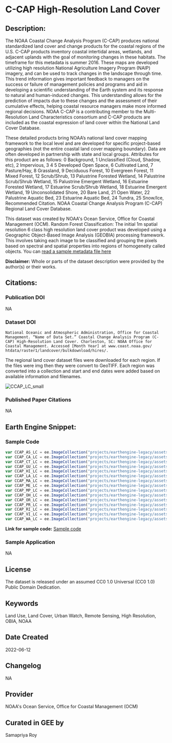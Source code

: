 
# C-CAP High-Resolution Land Cover

## Description:

The NOAA Coastal Change Analysis Program (C-CAP) produces national standardized land cover and change products for the coastal regions of the U.S. C-CAP products inventory coastal intertidal areas, wetlands, and adjacent uplands with the goal of monitoring changes in these habitats. The timeframe for this metadata is summer 2016. These maps are developed utilizing high resolution National Agriculture Imagery Program (NAIP) imagery, and can be used to track changes in the landscape through time. This trend information gives important feedback to managers on the success or failure of management policies and programs and aid in developing a scientific understanding of the Earth system and its response to natural and human-induced changes. This understanding allows for the prediction of impacts due to these changes and the assessment of their cumulative effects, helping coastal resource managers make more informed regional decisions. NOAA C-CAP is a contributing member to the Multi-Resolution Land Characteristics consortium and C-CAP products are included as the coastal expression of land cover within the National Land Cover Database.

These detailed products bring NOAA’s national land cover mapping framework to the local level and are developed for specific project-based geographies (not the entire coastal land cover mapping boundary). Data are often developed in partnership with state and local groups. Attributes for this product are as follows: 0 Background, 1 Unclassified (Cloud, Shadow, etc), 2 Impervious, 3 4 5 Developed Open Space, 6 Cultivated Land, 7 Pasture/Hay, 8 Grassland, 9 Deciduous Forest, 10 Evergreen Forest, 11 Mixed Forest, 12 Scrub/Shrub, 13 Palustrine Forested Wetland, 14 Palustrine Scrub/Shrub Wetland, 15 Palustrine Emergent Wetland, 16 Estuarine Forested Wetland, 17 Estuarine Scrub/Shrub Wetland, 18 Estuarine Emergent Wetland, 19 Unconsolidated Shore, 20 Bare Land, 21 Open Water, 22 Palustrine Aquatic Bed, 23 Estuarine Aquatic Bed, 24 Tundra, 25 Snow/Ice, Recommended Citation. NOAA Coastal Change Analysis Program (C-CAP) Regional Land Cover Database.

This dataset was created by NOAA's Ocean Service, Office for Coastal Management (OCM). Random Forest Classification: The initial 1m spatial resolution 6 class high resolution land cover product was developed using a Geographic Object-Based Image Analysis (GEOBIA) processing framework. This involves taking each image to be classified and grouping the pixels based on spectral and spatial properties into regions of homogeneity called objects. You can [read a sample metadata file here](https://coast.noaa.gov/htdata/raster1/landcover/bulkdownload/hires/ma/MA_2016_lc.xml)

**Disclaimer:** Whole or parts of the dataset description were provided by the author(s) or their works.

## Citations:

### Publication DOI

NA

### Dataset DOI
```
National Oceanic and Atmospheric Administration, Office for Coastal Management. “Name of Data Set.” Coastal Change Analysis Program (C-
CAP) High-Resolution Land Cover. Charleston, SC: NOAA Office for Coastal Management. Accessed [Month Year] at www.coast.noaa.gov/
htdata/raster1/landcover/bulkdownload/hires/.
```
The regional land cover dataset files were downloaded for each region. If the files were img then they were convert to GeoTIFF. Each region was converted into a collection and start and end dates were added based on available information and filenames.


![CCAP_LC_small](https://user-images.githubusercontent.com/6677629/173275567-d9b8a15a-d592-4227-ba8f-9b81081f53bf.gif)

### Published Paper Citations

NA
## Earth Engine Snippet:

### Sample Code

```js
var CCAP_AS_LC = ee.ImageCollection("projects/earthengine-legacy/assets/projects/sat-io/open-datasets/HRLC/CCAP_AS_LC");
var CCAP_CA_LC = ee.ImageCollection("projects/earthengine-legacy/assets/projects/sat-io/open-datasets/HRLC/CCAP_CA_LC");
var CCAP_CT_LC = ee.ImageCollection("projects/earthengine-legacy/assets/projects/sat-io/open-datasets/HRLC/CCAP_CT_LC");
var CCAP_GU_LC = ee.ImageCollection("projects/earthengine-legacy/assets/projects/sat-io/open-datasets/HRLC/CCAP_GU_LC");
var CCAP_HI_LC = ee.ImageCollection("projects/earthengine-legacy/assets/projects/sat-io/open-datasets/HRLC/CCAP_HI_LC");
var CCAP_LA_LC = ee.ImageCollection("projects/earthengine-legacy/assets/projects/sat-io/open-datasets/HRLC/CCAP_LA_LC");
var CCAP_MA_LC = ee.ImageCollection("projects/earthengine-legacy/assets/projects/sat-io/open-datasets/HRLC/CCAP_MA_LC");
var CCAP_ME_LC = ee.ImageCollection("projects/earthengine-legacy/assets/projects/sat-io/open-datasets/HRLC/CCAP_ME_LC");
var CCAP_MP_LC = ee.ImageCollection("projects/earthengine-legacy/assets/projects/sat-io/open-datasets/HRLC/CCAP_MP_LC");
var CCAP_OH_LC = ee.ImageCollection("projects/earthengine-legacy/assets/projects/sat-io/open-datasets/HRLC/CCAP_OH_LC");
var CCAP_OR_LC = ee.ImageCollection("projects/earthengine-legacy/assets/projects/sat-io/open-datasets/HRLC/CCAP_OR_LC");
var CCAP_PR_LC = ee.ImageCollection("projects/earthengine-legacy/assets/projects/sat-io/open-datasets/HRLC/CCAP_PR_LC");
var CCAP_RI_LC = ee.ImageCollection("projects/earthengine-legacy/assets/projects/sat-io/open-datasets/HRLC/CCAP_RI_LC");
var CCAP_VI_LC = ee.ImageCollection("projects/earthengine-legacy/assets/projects/sat-io/open-datasets/HRLC/CCAP_VI_LC");
var CCAP_WA_LC = ee.ImageCollection("projects/earthengine-legacy/assets/projects/sat-io/open-datasets/HRLC/CCAP_WA_LC");
```

**Link for sample code:** [Sample code](https://code.earthengine.google.com/?scriptPath=users/sat-io/awesome-gee-catalog-examples:regional-landuse-landcover/CCAP-HRLC-HI)

### Sample Application

NA

## License

The dataset is released under an assumed CC0 1.0 Universal (CC0 1.0) Public Domain Dedication.

## Keywords

Land Use, Land Cover, Urban Watch, Remote Sensing, High Resolution, OBIA, NOAA

## Date Created

2022-06-12

## Changelog

NA

## Provider

NOAA's Ocean Service, Office for Coastal Management (OCM)

## Curated in GEE by
Samapriya Roy
